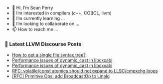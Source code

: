 - 👋 Hi, I’m Sean Perry
- 👀 I’m interested in compilers (c++, COBOL, llvm)
- 🌱 I’m currently learning ...
- 💞️ I’m looking to collaborate on ...
- 📫 How to reach me ...

<!---
s66perry/s66perry is a ✨ special ✨ repository because its `README.md` (this file) appears on your GitHub profile.
You can click the Preview link to take a look at your changes.
--->
### 📕 Latest LLVM Discourse Posts

<!-- DISCOURSE-LLVM:START -->
- [How to get a single file syntax tree?](https://discourse.llvm.org/t/how-to-get-a-single-file-syntax-tree/66322#post_1)
- [Performance issues of dynamic_cast in libcxxabi](https://discourse.llvm.org/t/performance-issues-of-dynamic-cast-in-libcxxabi/66296#post_5)
- [Performance issues of dynamic_cast in libcxxabi](https://discourse.llvm.org/t/performance-issues-of-dynamic-cast-in-libcxxabi/66296#post_4)
- [RFC: volatile/const atomics should not expand to LLSC/cmpxchg loops](https://discourse.llvm.org/t/rfc-volatile-const-atomics-should-not-expand-to-llsc-cmpxchg-loops/66165#post_5)
- [[RFC] Primitive Ops: add BroadcastOp to Linalg](https://discourse.llvm.org/t/rfc-primitive-ops-add-broadcastop-to-linalg/66313#post_5)
<!-- DISCOURSE-LLVM:END -->
